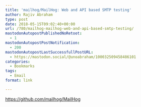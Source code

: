 ```yaml
---
title: 'mailhog/MailHog: Web and API based SMTP testing'
author: Rajiv Abraham
type: post
date: 2018-05-15T09:02:40+00:00
url: /780/mailhog-mailhog-web-and-api-based-smtp-testing/
mastodonAutopostPublishedNoRetoot:
  - 1
mastodonAutopostPostNotification:
  - 200
mastodonAutopostLastSuccessfullPostURL:
  - https://mastodon.social/@unoabraham/100032509458486101
categories:
  - Bookmarks
tags:
  - Email
format: link

---
```

<https://github.com/mailhog/MailHog>